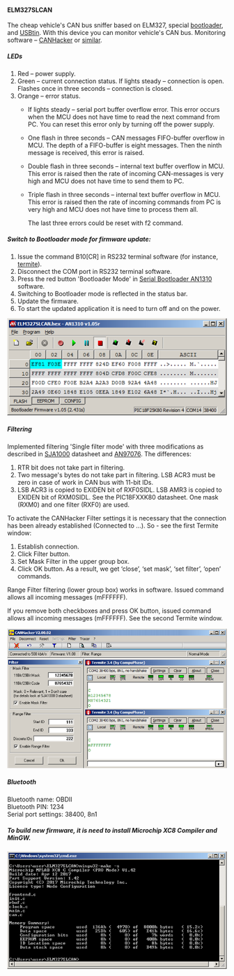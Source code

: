 #### ELM327SLCAN

The cheap vehicle's CAN bus sniffer based on ELM327, special [bootloader](https://github.com/qnx425/PIC18F25K80-Bootloader), and [USBtin](https://fischl.de/usbtin/).
With this device you can monitor vehicle's CAN bus. Monitoring software – [CANHacker](https://cdn.hackaday.io/files/12644540960896/CANHackerV2.00.02.zip) or [similar](https://fischl.de/usbtin/#usbtinviewer).

##### LEDs

1. Red – power supply.
2. Green – current connection status. If lights steady – connection is open. Flashes once in three seconds – connection is closed.
3. Orange – error status.
   - If lights steady – serial port buffer overflow error. This error occurs when the MCU does not have time to read the next command from PC. You can reset this error only by turning off the power supply.
   - One flash in three seconds – CAN messages FIFO-buffer overflow in MCU. The depth of a FIFO-buffer is eight messages. Then the ninth message is received, this error is raised.
   - Double flash in three seconds – internal text buffer overflow in MCU. This error is raised then the rate of incoming CAN-messages is very high and MCU does not have time to send them to PC.
   - Triple flash in three seconds – internal text buffer overflow in MCU. This error is raised then the rate of incoming commands from PC is very high and MCU does not have time to process them all.

		The last three errors could be reset with f2 command.


##### Switch to Bootloader mode for firmware update:

1.	Issue the command B10[CR] in RS232 terminal software (for instance, [termite](https://www.compuphase.com/software_termite.htm)).
2.	Disconnect the COM port in RS232 terminal software.
3.	Press the red button 'Bootloader Mode' in [Serial Bootloader AN1310](http://ww1.microchip.com/downloads/en/AppNotes/Serial%20Bootloader%20AN1310%20v1.05r.zip) software.
4.	Switching to Bootloader mode is reflected in the status bar.
5.	Update the firmware.
6.	To start the updated application it is need to turn off and on the power.


![](images/ELM327SLCAN.png)


##### Filtering

Implemented filtering 'Single filter mode' with three modifications as described in [SJA1000](https://www.nxp.com/docs/en/data-sheet/SJA1000.pdf) datasheet and [AN97076](https://www.nxp.com/docs/en/application-note/AN97076.pdf). The differences:

1.	RTR bit does not take part in filtering.
2.	Two message's bytes do not take part in filtering. LSB ACR3 must be zero in case of work in CAN bus with 11-bit IDs.
3.	LSB ACR3 is copied to EXIDEN bit of RXF0SIDL. LSB AMR3 is copied to EXIDEN bit of RXM0SIDL. See the PIC18FXXK80 datasheet. One mask (RXM0) and one filter (RXF0) are used.

To activate the CANHacker Filter settings it is necessary that the connection has been already established (Connected to …). So - see the first Termite window:

1.	Establish connection.
2.	Click Filter button.
3.	Set Mask Filter in the upper group box.
4.	Click OK button. As a result, we get ‘close’, ‘set mask’, ‘set filter’, ‘open’ commands.

Range Filter filtering (lower group box) works in software. Issued command allows all incoming messages (mFFFFFF). 

If you remove both checkboxes and press OK button, issued command allows all incoming messages (mFFFFFF). See the second Termite window.


![](images/filtering.png)

##### Bluetooth

Bluetooth name: OBDII  
Bluetooth PIN: 1234  
Serial port settings: 38400, 8n1


##### To build new firmware, it is need to install Microchip XC8 Compiler and MinGW.

![](images/cmd.png)
